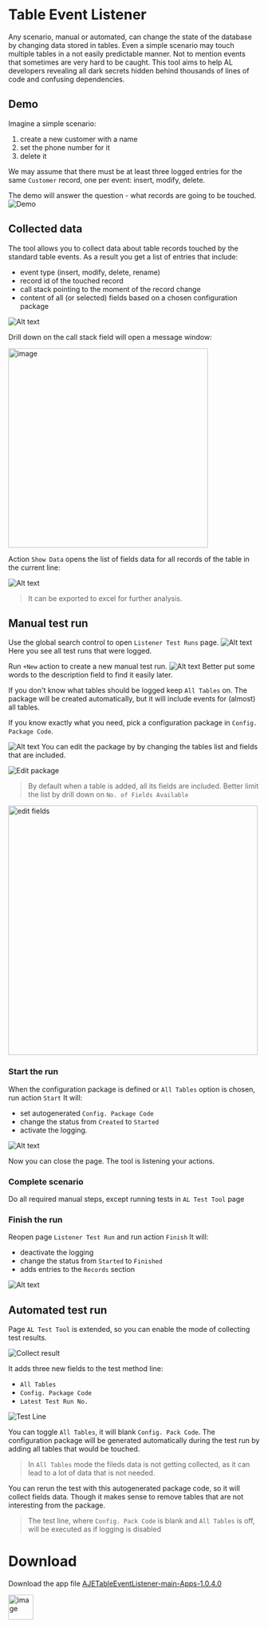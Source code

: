 # Table Event Listener
Any scenario, manual or automated, can change the state of the database by changing data stored in tables. Even a simple scenario may touch multiple tables in a not easily predictable manner. Not to mention events that sometimes are very hard to be caught. 
This tool aims to help AL developers revealing all dark secrets hidden behind thousands of lines of code and confusing dependencies.

## Demo
Imagine a simple scenario: 
1. create a new customer with a name
2. set the phone number for it
3. delete it

We may assume that there must be at least three logged entries for the same `Customer` record, one per event: insert, modify, delete.

The demo will answer the question - what records are going to be touched.
![Demo](app/doc/TableListenerDemo.gif)

## Collected data
The tool allows you to collect data about table records touched by the standard table events. As a result you get a list of entries that include:
 - event type (insert, modify, delete, rename)
 - record id of the touched record
 - call stack pointing to the moment of the record change
 - content of all (or selected) fields based on a chosen configuration package

![Alt text](app/doc/LoggedEntriesList.png)

Drill down on the call stack field will open a message window:

 <img width="400" alt="image" src="app/doc/CallStack.png">

Action `Show Data` opens the list of fields data for all records of the table in the current line:

![Alt text](app/doc/FieldsData.png)

> It can be exported to excel for further analysis.

## Manual test run
Use the global search control to open `Listener Test Runs` page.
![Alt text](app/doc/ListenerTestRunsList.png)
Here you see all test runs that were logged.

Run `+New` action to create a new manual test run.
![Alt text](app/doc/NewManualTestRun.png)
Better put some words to the description field to find it easily later.

If you don't know what tables should be logged keep `All Tables` on. The package will be created automatically, but it will include events for (almost) all tables.

If you know exactly what you need, pick a configuration package in `Config. Package Code`.

![Alt text](app/doc/PickPackage.png)
You can edit the package by by changing the tables list and fields that are included. 

![Edit package](app/doc/EditPackage.png)
> By default when a table is added, all its fields are included. Better limit the list by drill down on `No. of Fields Available`

<img width="500" alt="edit fields" src="app/doc/EditFields.png">

### Start the run
When the configuration package is defined or `All Tables` option is chosen, run action `Start`
It will:
- set autogenerated `Config. Package Code`
- change the status from `Created` to `Started`
- activate the logging. 

![Alt text](app/doc/StartedManualTestRun.png)

Now you can close the page. The tool is listening your actions.

### Complete scenario
Do all required manual steps, except running tests in `AL Test Tool` page

### Finish the run
Reopen page `Listener Test Run` and run action `Finish`
It will:
- deactivate the logging
- change the status from `Started` to `Finished`
- adds entries to the `Records` section

![Alt text](app/doc/FinishedManualTestRun.png)

## Automated test run
Page `AL Test Tool` is extended, so you can enable the mode of collecting test results.

![Collect result](app/doc/ALTestTool-CollectResults-Checkbox.png)

It adds three new fields to the test method line:
- `All Tables`
- `Config. Package Code`
- `Latest Test Run No.`

![Test Line](app/doc/ALTestTool-NewFieldsInLine.png)

You can toggle `All Tables`, it will blank `Config. Pack Code`. The configuration package will be generated automatically during the test run by adding all tables that would be touched. 
> In `All Tables` mode the fileds data is not getting collected, as it can lead to a lot of data that is not needed.

You can rerun the test with this autogenerated package code, so it will collect fields data. Though it makes sense to remove tables that are not interesting from the package.

> The test line, where `Config. Pack Code` is blank and `All Tables` is off, will be executed as if logging is disabled

# Download  
Download the app file [AJETableEventListener-main-Apps-1.0.4.0](https://github.com/AdaptiveBS/AJETableEventListener/actions/runs/7533245859/artifacts/1170657269) 

<img width="50" alt="image" src="test/Resources/App.png">